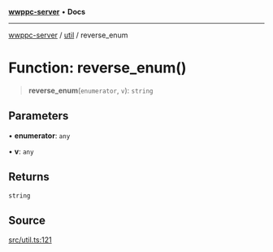 [**wwppc-server**](../../README.md) • **Docs**

***

[wwppc-server](../../modules.md) / [util](../README.md) / reverse\_enum

# Function: reverse\_enum()

> **reverse\_enum**(`enumerator`, `v`): `string`

## Parameters

• **enumerator**: `any`

• **v**: `any`

## Returns

`string`

## Source

[src/util.ts:121](https://github.com/WWPPC/WWPPC-server/blob/5af5647ee3617fa27e87b8a991f7e99d942ffb71/src/util.ts#L121)

